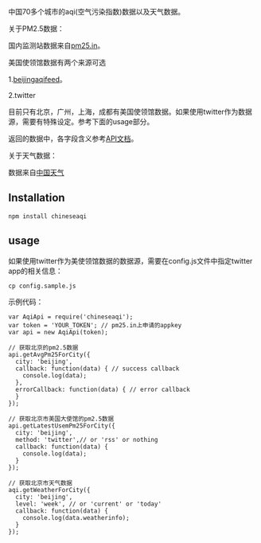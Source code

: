 中国70多个城市的aqi(空气污染指数)数据以及天气数据。

关于PM2.5数据：

国内监测站数据来自[pm25.in](http://pm25.in)。

美国使领馆数据有两个来源可选

1.[beijingaqifeed](http://www.beijingaqifeed.com/)。

2.twitter

目前只有北京，广州，上海，成都有美国使领馆数据。如果使用twitter作为数据源，需要有特殊设定。参考下面的usage部分。

返回的数据中，各字段含义参考[API文档](http://pm25.in/api_doc)。

关于天气数据：

数据来自[中国天气](http://www.weather.com.cn)

## Installation

```
npm install chineseaqi 
```

## usage

如果使用twitter作为美使领馆数据的数据源，需要在config.js文件中指定twitter app的相关信息：

```
cp config.sample.js
```

示例代码：

```
var AqiApi = require('chineseaqi');
var token = 'YOUR_TOKEN'; // pm25.in上申请的appkey
var api = new AqiApi(token);

// 获取北京的pm2.5数据
api.getAvgPm25ForCity({
  city: 'beijing',
  callback: function(data) { // success callback
    console.log(data);    
  },
  errorCallback: function(data) { // error callback
  }
});

// 获取北京市美国大使馆的pm2.5数据
api.getLatestUsemPm25ForCity({
  city: 'beijing',
  method: 'twitter',// or 'rss' or nothing
  callback: function(data) {
    console.log(data);
  }
});

// 获取北京市天气数据
aqi.getWeatherForCity({
  city: 'beijing',
  level: 'week', // or 'current' or 'today'
  callback: function(data) {
    console.log(data.weatherinfo);
  }
});

```
